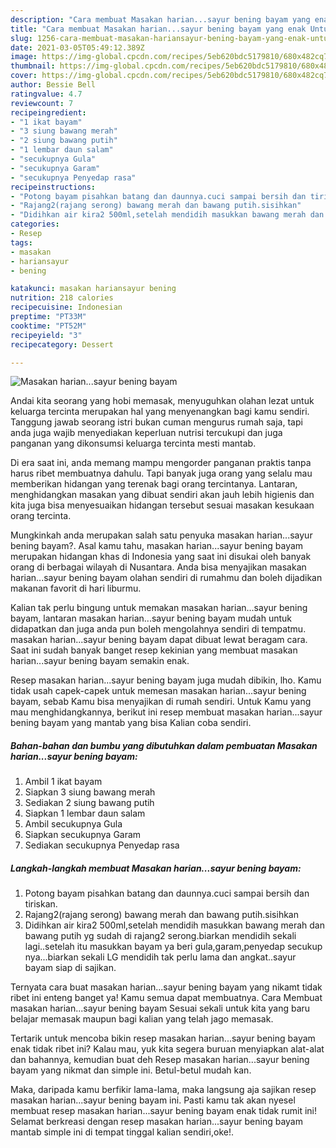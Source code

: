 ```yaml
---
description: "Cara membuat Masakan harian...sayur bening bayam yang enak Untuk Jualan"
title: "Cara membuat Masakan harian...sayur bening bayam yang enak Untuk Jualan"
slug: 1256-cara-membuat-masakan-hariansayur-bening-bayam-yang-enak-untuk-jualan
date: 2021-03-05T05:49:12.389Z
image: https://img-global.cpcdn.com/recipes/5eb620bdc5179810/680x482cq70/masakan-hariansayur-bening-bayam-foto-resep-utama.jpg
thumbnail: https://img-global.cpcdn.com/recipes/5eb620bdc5179810/680x482cq70/masakan-hariansayur-bening-bayam-foto-resep-utama.jpg
cover: https://img-global.cpcdn.com/recipes/5eb620bdc5179810/680x482cq70/masakan-hariansayur-bening-bayam-foto-resep-utama.jpg
author: Bessie Bell
ratingvalue: 4.7
reviewcount: 7
recipeingredient:
- "1 ikat bayam"
- "3 siung bawang merah"
- "2 siung bawang putih"
- "1 lembar daun salam"
- "secukupnya Gula"
- "secukupnya Garam"
- "secukupnya Penyedap rasa"
recipeinstructions:
- "Potong bayam pisahkan batang dan daunnya.cuci sampai bersih dan tiriskan."
- "Rajang2(rajang serong) bawang merah dan bawang putih.sisihkan"
- "Didihkan air kira2 500ml,setelah mendidih masukkan bawang merah dan bawang putih yg sudah di rajang2 serong.biarkan mendidih sekali lagi..setelah itu masukkan bayam ya beri gula,garam,penyedap secukup nya...biarkan sekali LG mendidih tak perlu lama dan angkat..sayur bayam siap di sajikan."
categories:
- Resep
tags:
- masakan
- hariansayur
- bening

katakunci: masakan hariansayur bening 
nutrition: 218 calories
recipecuisine: Indonesian
preptime: "PT33M"
cooktime: "PT52M"
recipeyield: "3"
recipecategory: Dessert

---
```



![Masakan harian...sayur bening bayam](https://img-global.cpcdn.com/recipes/5eb620bdc5179810/680x482cq70/masakan-hariansayur-bening-bayam-foto-resep-utama.jpg)

Andai kita seorang yang hobi memasak, menyuguhkan olahan lezat untuk keluarga tercinta merupakan hal yang menyenangkan bagi kamu sendiri. Tanggung jawab seorang istri bukan cuman mengurus rumah saja, tapi anda juga wajib menyediakan keperluan nutrisi tercukupi dan juga panganan yang dikonsumsi keluarga tercinta mesti mantab.

Di era  saat ini, anda memang mampu mengorder panganan praktis tanpa harus ribet membuatnya dahulu. Tapi banyak juga orang yang selalu mau memberikan hidangan yang terenak bagi orang tercintanya. Lantaran, menghidangkan masakan yang dibuat sendiri akan jauh lebih higienis dan kita juga bisa menyesuaikan hidangan tersebut sesuai masakan kesukaan orang tercinta. 



Mungkinkah anda merupakan salah satu penyuka masakan harian...sayur bening bayam?. Asal kamu tahu, masakan harian...sayur bening bayam merupakan hidangan khas di Indonesia yang saat ini disukai oleh banyak orang di berbagai wilayah di Nusantara. Anda bisa menyajikan masakan harian...sayur bening bayam olahan sendiri di rumahmu dan boleh dijadikan makanan favorit di hari liburmu.

Kalian tak perlu bingung untuk memakan masakan harian...sayur bening bayam, lantaran masakan harian...sayur bening bayam mudah untuk didapatkan dan juga anda pun boleh mengolahnya sendiri di tempatmu. masakan harian...sayur bening bayam dapat dibuat lewat beragam cara. Saat ini sudah banyak banget resep kekinian yang membuat masakan harian...sayur bening bayam semakin enak.

Resep masakan harian...sayur bening bayam juga mudah dibikin, lho. Kamu tidak usah capek-capek untuk memesan masakan harian...sayur bening bayam, sebab Kamu bisa menyajikan di rumah sendiri. Untuk Kamu yang mau menghidangkannya, berikut ini resep membuat masakan harian...sayur bening bayam yang mantab yang bisa Kalian coba sendiri.

<!--inarticleads1-->

##### Bahan-bahan dan bumbu yang dibutuhkan dalam pembuatan Masakan harian...sayur bening bayam:

1. Ambil 1 ikat bayam
1. Siapkan 3 siung bawang merah
1. Sediakan 2 siung bawang putih
1. Siapkan 1 lembar daun salam
1. Ambil secukupnya Gula
1. Siapkan secukupnya Garam
1. Sediakan secukupnya Penyedap rasa




<!--inarticleads2-->

##### Langkah-langkah membuat Masakan harian...sayur bening bayam:

1. Potong bayam pisahkan batang dan daunnya.cuci sampai bersih dan tiriskan.
1. Rajang2(rajang serong) bawang merah dan bawang putih.sisihkan
1. Didihkan air kira2 500ml,setelah mendidih masukkan bawang merah dan bawang putih yg sudah di rajang2 serong.biarkan mendidih sekali lagi..setelah itu masukkan bayam ya beri gula,garam,penyedap secukup nya...biarkan sekali LG mendidih tak perlu lama dan angkat..sayur bayam siap di sajikan.




Ternyata cara buat masakan harian...sayur bening bayam yang nikamt tidak ribet ini enteng banget ya! Kamu semua dapat membuatnya. Cara Membuat masakan harian...sayur bening bayam Sesuai sekali untuk kita yang baru belajar memasak maupun bagi kalian yang telah jago memasak.

Tertarik untuk mencoba bikin resep masakan harian...sayur bening bayam enak tidak ribet ini? Kalau mau, yuk kita segera buruan menyiapkan alat-alat dan bahannya, kemudian buat deh Resep masakan harian...sayur bening bayam yang nikmat dan simple ini. Betul-betul mudah kan. 

Maka, daripada kamu berfikir lama-lama, maka langsung aja sajikan resep masakan harian...sayur bening bayam ini. Pasti kamu tak akan nyesel membuat resep masakan harian...sayur bening bayam enak tidak rumit ini! Selamat berkreasi dengan resep masakan harian...sayur bening bayam mantab simple ini di tempat tinggal kalian sendiri,oke!.

